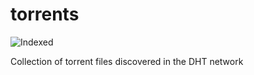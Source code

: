 torrents 
========
![Indexed](https://img.shields.io/badge/indexed-208267-blue)

Collection of torrent files discovered in the DHT network
